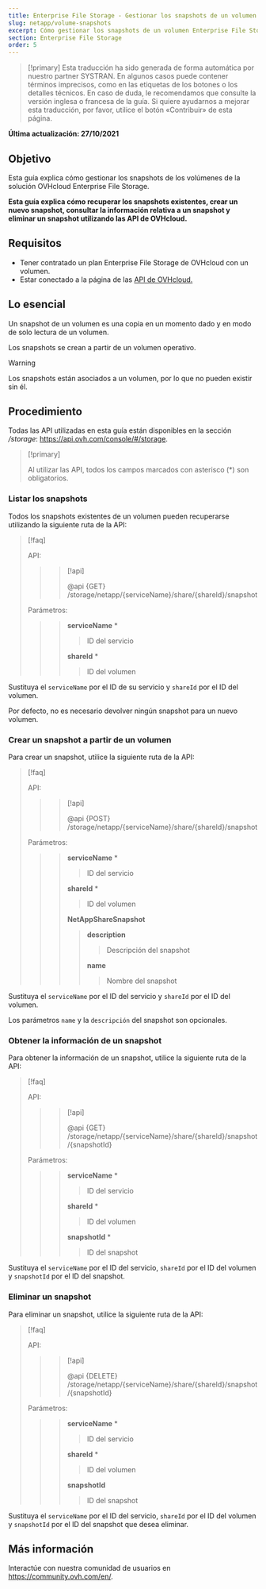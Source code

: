 ```yaml
---
title: Enterprise File Storage - Gestionar los snapshots de un volumen
slug: netapp/volume-snapshots
excerpt: Cómo gestionar los snapshots de un volumen Enterprise File Storage utilizando las API de OVHcloud
section: Enterprise File Storage
order: 5
---
```


> [!primary]
> Esta traducción ha sido generada de forma automática por nuestro partner SYSTRAN. En algunos casos puede contener términos imprecisos, como en las etiquetas de los botones o los detalles técnicos. En caso de duda, le recomendamos que consulte la versión inglesa o francesa de la guía. Si quiere ayudarnos a mejorar esta traducción, por favor, utilice el botón «Contribuir» de esta página.
>

**Última actualización: 27/10/2021**

## Objetivo

Esta guía explica cómo gestionar los snapshots de los volúmenes de la solución OVHcloud Enterprise File Storage.

**Esta guía explica cómo recuperar los snapshots existentes, crear un nuevo snapshot, consultar la información relativa a un snapshot y eliminar un snapshot utilizando las API de OVHcloud.**

## Requisitos

- Tener contratado un plan Enterprise File Storage de OVHcloud con un volumen.
- Estar conectado a la página de las [API de OVHcloud.](https://api.ovh.com/)

## Lo esencial

Un snapshot de un volumen es una copia en un momento dado y en modo de solo lectura de un volumen.

Los snapshots se crean a partir de un volumen operativo.

> [!warning]
>
> Los snapshots están asociados a un volumen, por lo que no pueden existir sin él.
>

## Procedimiento

Todas las API utilizadas en esta guía están disponibles en la sección */storage*: <https://api.ovh.com/console/#/storage>.

> [!primary]
>
> Al utilizar las API, todos los campos marcados con asterisco (\*) son obligatorios.
>

### Listar los snapshots

Todos los snapshots existentes de un volumen pueden recuperarse utilizando la siguiente ruta de la API:

> [!faq]
>
> API:
>
>> > [!api]
>> >
>> > @api {GET} /storage/netapp/{serviceName}/share/{shareId}/snapshot
>>
>>
>
> Parámetros:
>
>> > **serviceName** *
>> >
>> >> ID del servicio
>> >
>> > **shareId** *
>> >
>> >> ID del volumen
>

Sustituya el `serviceName` por el ID de su servicio y `shareId` por el ID del volumen.

Por defecto, no es necesario devolver ningún snapshot para un nuevo volumen.

### Crear un snapshot a partir de un volumen

Para crear un snapshot, utilice la siguiente ruta de la API:

> [!faq]
>
> API:
>
>> > [!api]
>> >
>> > @api {POST} /storage/netapp/{serviceName}/share/{shareId}/snapshot
>> >
>>
>
> Parámetros:
>
>> > **serviceName** *
>> >
>> >> ID del servicio
>> >
>> > **shareId** *
>> >
>> >> ID del volumen
>> >
>> > **NetAppShareSnapshot**
>> >
>> >> **description**
>> >>
>> >> > Descripción del snapshot
>> >>
>> >> **name**
>> >>
>> >> > Nombre del snapshot
>

Sustituya el `serviceName` por el ID del servicio y `shareId` por el ID del volumen.

Los parámetros `name` y la `descripción` del snapshot son opcionales.

### Obtener la información de un snapshot

Para obtener la información de un snapshot, utilice la siguiente ruta de la API:

> [!faq]
>
> API:
>
>> > [!api]
>> >
>> > @api {GET} /storage/netapp/{serviceName}/share/{shareId}/snapshot/{snapshotId}
>>
>>
>
> Parámetros:
>
>> > **serviceName** *
>> >
>> >> ID del servicio
>> >
>> > **shareId** *
>> >
>> >> ID del volumen
>> >
>> > **snapshotId** *
>> >
>> >> ID del snapshot
>

Sustituya el `serviceName` por el ID del servicio, `shareId` por el ID del volumen y `snapshotId` por el ID del snapshot.

### Eliminar un snapshot

Para eliminar un snapshot, utilice la siguiente ruta de la API:

> [!faq]
>
> API:
>
>> > [!api]
>> >
>> > @api {DELETE} /storage/netapp/{serviceName}/share/{shareId}/snapshot/{snapshotId}
>>
>>
>
> Parámetros:
>
>> > **serviceName** *
>> >
>> >> ID del servicio
>> >
>> > **shareId** *
>> >
>> >> ID del volumen
>> >
>> > **snapshotId**
>> >
>> >> ID del snapshot
>

Sustituya el `serviceName` por el ID del servicio, `shareId` por el ID del volumen y `snapshotId` por el ID del snapshot que desea eliminar.

## Más información

Interactúe con nuestra comunidad de usuarios en <https://community.ovh.com/en/>.

